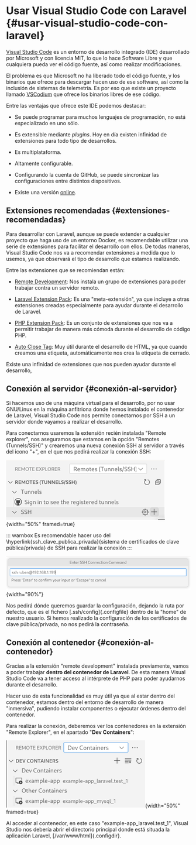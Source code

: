 
# Usar Visual Studio Code con Laravel {#usar-visual-studio-code-con-laravel}

[Visual Studio Code](https://code.visualstudio.com/) es un entorno de desarrollo integrado (IDE) desarrollado por Microsoft y con licencia MIT, lo que lo hace Software Libre y que cualquiera pueda ver el código fuente, así como realizar modificaciones.

El problema es que Microsoft no ha liberado todo el código fuente, y los binarios que ofrece para descargar hacen uso de ese software, así como la inclusión de sistemas de telemetría. Es por eso que existe un proyecto llamado [VSCodium](https://vscodium.com/) que ofrece los binarios libres de ese código.

Entre las ventajas que ofrece este IDE podemos destacar:

-   Se puede programar para muchos lenguajes de programación, no está especializado en uno sólo.

-   Es extensible mediante *plugins*. Hoy en día existen infinidad de extensiones para todo tipo de desarrollos.

-   Es multiplataforma.

-   Altamente configurable.

-   Configurando la cuenta de GitHub, se puede sincronizar las configuraciones entre distintos dispositivos.

-   Existe una versión [online](https://vscode.dev/).

## Extensiones recomendadas {#extensiones-recomendadas}

Para desarrollar con Laravel, aunque se puede extender a cualquier proyecto que haga uso de un entorno Docker, es recomendable utilizar una serie de extensiones para facilitar el desarrollo con ellos. De todas maneras, Visual Studio Code nos va a recomendar extensiones a medida que lo usemos, ya que observará el tipo de desarrollo que estamos realizando.

Entre las extensiones que se recomiendan están:

-   [Remote Development](https://marketplace.visualstudio.com/items?itemName=ms-vscode-remote.vscode-remote-extensionpack): Nos instala un grupo de extensiones para poder trabajar contra un servidor remoto.

-   [Laravel Extension Pack](https://marketplace.visualstudio.com/items?itemName=onecentlin.laravel-extension-pack): Es una "meta-extensión", ya que incluye a otras extensiones creadas especialmente para ayudar durante el desarrollo de Laravel.

-   [PHP Extension Pack](https://marketplace.visualstudio.com/items?itemName=xdebug.php-pack): Es un conjunto de extensiones que nos va a permitir trabajar de manera más cómoda durante el desarrollo de código PHP.

-   [Auto Close Tag](https://marketplace.visualstudio.com/items?itemName=formulahendry.auto-close-tag): Muy útil durante el desarrollo de HTML, ya que cuando creamos una etiqueta, automáticamente nos crea la etiqueta de cerrado.

Existe una infinidad de extensiones que nos pueden ayudar durante el desarrollo,

## Conexión al servidor {#conexión-al-servidor}

Si hacemos uso de una máquina virtual para el desarrollo, por no usar GNU/Linux en la máquina anfitriona donde hemos instalado el contenedor de Laravel, Visual Studio Code nos permite conectarnos por SSH a un servidor donde vayamos a realizar el desarrollo.

Para conectarnos usaremos la extensión recién instalada "Remote explorer", nos aseguramos que estamos en la opción "Remotes (Tunnels/SSH)" y crearemos una nueva conexión SSH al servidor a través del icono "+", en el que nos pedirá realizar la conexión SSH:

![\ ](img/laravel/visual_studio_code_ssh.png){width="50%" framed=true}


::: warnbox
Es recomendable hacer uso del \hyperlink{ssh_clave_publica_privada}{sistema de certificados de clave pública/privada} de SSH para realizar la conexión
:::

![\ ](img/laravel/visual_studio_code_ssh2.png){width="90%"}


Nos pedirá dónde queremos guardar la configuración, dejando la ruta por defecto, que es el fichero [.ssh/config]{.configfile} dentro de la "home" de nuestro usuario. Si hemos realizado la configuración de los certificados de clave pública/privada, no nos pedirá la contraseña.

## Conexión al contenedor {#conexión-al-contenedor}

Gracias a la extensión "remote development" instalada previamente, vamos a poder trabajar **dentro del contenedor de Laravel**. De esta manera Visual Studio Code va a tener acceso al intérprete de PHP para poder ayudarnos durante el desarrollo.

Hacer uso de esta funcionalidad es muy útil ya que al estar dentro del contenedor, estamos dentro del entorno de desarrollo de manera "inmersiva", pudiendo instalar componentes o ejecutar órdenes dentro del contenedor.

Para realizar la conexión, deberemos ver los contenedores en la extensión "Remote Explorer", en el apartado "**Dev Containers**":

![\ ](img/laravel/visual_studio_code_container.png){width="50%"  framed=true}


Al acceder al contenedor, en este caso "example-app_laravel.test_1", Visual Studio nos debería abrir el directorio principal donde está situada la aplicación Laravel, [/var/www/html]{.configdir}.



